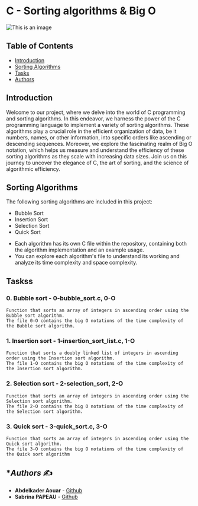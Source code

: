 # **C - Sorting algorithms & Big O**

![This is an image](https://zupimages.net/up/23/38/asrq.png)


## **Table of Contents**

- [Introduction](#introduction)
- [Sorting Algorithms](#sorting-algorithms)
- [Tasks](#Tasks)
- [Authors](#Authors)


## **Introduction**

Welcome to our project, where we delve into the world of C programming and sorting algorithms. In this endeavor, we harness the power of the C programming language to implement a variety of sorting algorithms. These algorithms play a crucial role in the efficient organization of data, be it numbers, names, or other information, into specific orders like ascending or descending sequences. Moreover, we explore the fascinating realm of Big O notation, which helps us measure and understand the efficiency of these sorting algorithms as they scale with increasing data sizes. Join us on this journey to uncover the elegance of C, the art of sorting, and the science of algorithmic efficiency.


## **Sorting Algorithms**

The following sorting algorithms are included in this project:

- Bubble Sort
- Insertion Sort
- Selection Sort
- Quick Sort

* Each algorithm has its own C file within the repository, containing both the algorithm implementation and an example usage.
* You can explore each algorithm's file to understand its working and analyze its time complexity and space complexity.


## **Taskss**

### 0. Bubble sort - 0-bubble_sort.c, 0-O
	Function that sorts an array of integers in ascending order using the Bubble sort algorithm.
	The file 0-O contains the big O notations of the time complexity of the Bubble sort algorithm.

### 1. Insertion sort - 1-insertion_sort_list.c, 1-O
	Function that sorts a doubly linked list of integers in ascending order using the Insertion sort algorithm.
	The file 1-O contains the big O notations of the time complexity of the Insertion sort algorithm.

### 2. Selection sort - 2-selection_sort, 2-O
	Function that sorts an array of integers in ascending order using the Selection sort algorithm.
	The file 2-O contains the big O notations of the time complexity of the Selection sort algorithm.

### 3. Quick sort - 3-quick_sort.c, 3-O
	Function that sorts an array of integers in ascending order using the Quick sort algorithm.
	The file 3-O contains the big O notations of the time complexity of the Quick sort algorithm


## **Authors* :writing_hand:

* **Abdelkader Aouar**  - [Github](https://github.com/powerofcode2023)
* **Sabrina PAPEAU** - [Github](https://github.com/Holbiwan)
